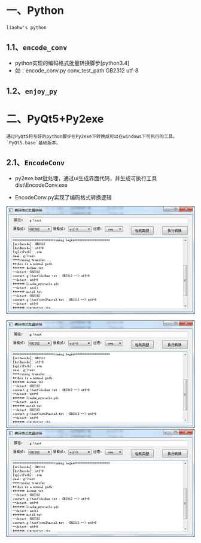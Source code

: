 # 一、Python
    liaohw's python

## 1.1、`encode_conv`
* python实现的编码格式批量转换脚步[python3.4]
* 如：encode_conv.py conv_test_path GB2312 utf-8

## 1.2、`enjoy_py`

# 二、PyQt5+Py2exe
    通过PyQt5将写好的python脚步在Py2exe下转换成可以在windows下可执行的工具。
    `PyQt5.base`基础版本。
## 2.1、`EncodeConv`
* py2exe.bat批处理，通过ui生成界面代码，并生成可执行工具dist\EncodeConv.exe

* EncodeConv.py实现了编码格式转换逻辑


![py2exe.bat批处理](https://github.com/liaohw/Python/blob/master/EncodeConv/res/runExe.jpg)

![EncodeConv.exe执行](https://github.com/liaohw/Python/blob/master/EncodeConv/res/runExe.jpg)
<img src="https://github.com/liaohw/Python/blob/master/EncodeConv/res/runExe.jpg">
